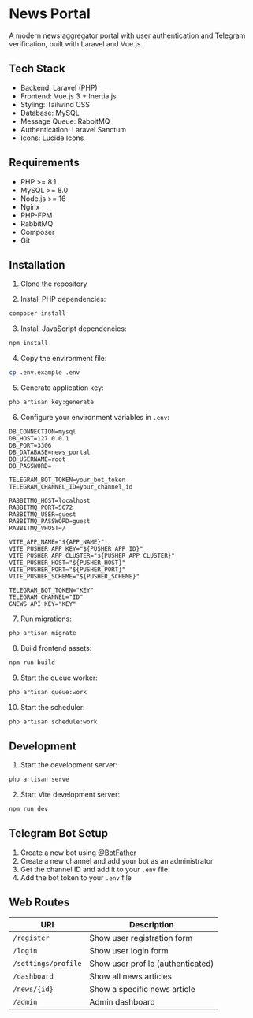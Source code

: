 # News Portal

A modern news aggregator portal with user authentication and Telegram verification, built with Laravel and Vue.js.


## Tech Stack

- Backend: Laravel (PHP)
- Frontend: Vue.js 3 + Inertia.js
- Styling: Tailwind CSS
- Database: MySQL
- Message Queue: RabbitMQ
- Authentication: Laravel Sanctum
- Icons: Lucide Icons

## Requirements

- PHP >= 8.1
- MySQL >= 8.0
- Node.js >= 16
- Nginx
- PHP-FPM
- RabbitMQ
- Composer
- Git

## Installation

1. Clone the repository

2. Install PHP dependencies:
```bash
composer install
```

3. Install JavaScript dependencies:
```bash
npm install
```

4. Copy the environment file:
```bash
cp .env.example .env
```

5. Generate application key:
```bash
php artisan key:generate
```

6. Configure your environment variables in `.env`:
```env
DB_CONNECTION=mysql
DB_HOST=127.0.0.1
DB_PORT=3306
DB_DATABASE=news_portal
DB_USERNAME=root
DB_PASSWORD=

TELEGRAM_BOT_TOKEN=your_bot_token
TELEGRAM_CHANNEL_ID=your_channel_id

RABBITMQ_HOST=localhost
RABBITMQ_PORT=5672
RABBITMQ_USER=guest
RABBITMQ_PASSWORD=guest
RABBITMQ_VHOST=/

VITE_APP_NAME="${APP_NAME}"
VITE_PUSHER_APP_KEY="${PUSHER_APP_ID}"
VITE_PUSHER_APP_CLUSTER="${PUSHER_APP_CLUSTER}"
VITE_PUSHER_HOST="${PUSHER_HOST}"
VITE_PUSHER_PORT="${PUSHER_PORT}"
VITE_PUSHER_SCHEME="${PUSHER_SCHEME}"

TELEGRAM_BOT_TOKEN="KEY"
TELEGRAM_CHANNEL="ID"
GNEWS_API_KEY="KEY"
```

7. Run migrations:
```bash
php artisan migrate
```

8. Build frontend assets:
```bash
npm run build
```

9. Start the queue worker:
```bash
php artisan queue:work
```

10. Start the scheduler:
```bash
php artisan schedule:work
```

## Development

1. Start the development server:
```bash
php artisan serve
```

2. Start Vite development server:
```bash
npm run dev
```

## Telegram Bot Setup

1. Create a new bot using [@BotFather](https://t.me/botfather)
2. Create a new channel and add your bot as an administrator
3. Get the channel ID and add it to your `.env` file
4. Add the bot token to your `.env` file

## Web Routes
| URI                         | Description |
|-----------------------------|-------------|
| `/register`                 | Show user registration form |
| `/login`                    | Show user login form |
| `/settings/profile`         | Show user profile (authenticated) |
| `/dashboard`                | Show all news articles |
| `/news/{id}`                | Show a specific news article |
| `/admin`                    | Admin dashboard |
